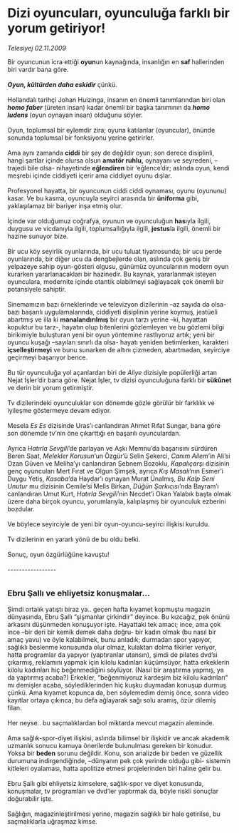 # Dizi oyuncuları, oyunculuğa farklı bir yorum getiriyor!

*Telesiyej 02.11.2009*

<div class="taraf_structure_2col_1zq">
<div class="margen_n">



 <p>Bir oyuncunun icra ettiği <b>oyun</b>un kaynağında, insanlığın en <b>saf </b>hallerinden biri vardır bana göre. <b><i><br/><br/>Oyun, kültürden daha eskidir</i></b> çünkü. <br/><br/>Hollandalı tarihçi Johan Huizinga, insanın en önemli tanımlarından biri olan <b><i>homo faber</i></b> (üreten insan) kadar önemli bir başka tanımının da <b><i>homo ludens </i></b>(oyun oynayan insan) olduğunu söyler. <br/><br/>Oyun, toplumsal bir eylemdir zira; oyuna katılanlar (oyuncular), önünde sonunda toplumsal bir fonksiyonu yerine getirirler. <br/><br/>Ama aynı zamanda <b>ciddi</b> bir şey de değildir oyun; son derece disiplinli, hangi şartlar içinde olursa olsun <b>amatör ruhlu,</b> oynayanı ve seyredeni, –trajedi bile olsa- nihayetinde <b>eğlendiren</b> bir ‘eğlence’dir; aslında oyun, kendi meşrebi içinde ciddiyeti içerir ama ciddiyet oyunu dışlar. <br/><br/>Profesyonel hayatta, bir oyuncunun ciddi ciddi oynaması, oyunu (oyununu) kasar. Ve bu kasma, oyuncuyla seyirci arasında bir <b>üniforma</b> gibi, yaklaşılamaz bir bariyer inşa etmiş olur. <br/><br/>İçinde var olduğumuz coğrafya, oyunun ve oyunculuğun <b>has</b>ıyla ilgili, duygusu ve vicdanıyla ilgili, toplumsallığıyla ilgili, <b>jestus</b>la ilgili, önemli bir hazine sunuyor bize. <br/><br/>Bir ucu köy seyirlik oyunlarında, bir ucu tuluat tiyatrosunda; bir ucu perde oyunlarında, bir diğer ucu da dengbejlerde olan, aslında çok geniş bir yelpazeye sahip oyun-gösteri olgusu, günümüz oyuncularının modern oyun kurarken yararlanacakları bir hazinedir. Bu kaynak, yararlanmak isteyen oyunculara, modernite içinde otantik olabilmeyi sağlayacak çok önemli bir potansiyele sahiptir. <br/><br/>Sinemamızın bazı örneklerinde ve televizyon dizilerinin –az sayıda da olsa- bazı başarılı uygulamalarında, ciddiyeti disiplinin yerine koymuş, jestüeli abartmış ve illa ki <b>manalandırılmış</b> bir oyun tarzı yerine –ki, hayattan kopuktur bu tarz-, hayatın olup bitenlerini gözlemleyen ve bu gözlemi bilgi birikimiyle buluşturan yeni bir oyun yöntemine rastlıyoruz artık; yeni bir oyuncu kuşağı –sayıları sınırlı da olsa- hayatı yeniden betimlerken, karakteri <b>içselleştirmeyi</b> ve bunu sunarken de altını çizmeden, abartmadan, seyirciye geçirmeyi başarıyor bence. <br/><br/>Bu tür oyunculuğa yol açanlardan biri de <i>Aliye</i> dizisiyle popülerliği artan Nejat İşler’dir bana göre. Nejat İşler, tv dizisi oyunculuğuna farklı bir<b> sükûnet</b> ve derin bir yorum getirmiştir. <br/><br/>Tv dizilerindeki oyunculuklar son dönemde gözle görülür bir farklılık ve iyileşme göstermeye devam ediyor. <br/><br/>Mesela <i>Es Es</i> dizisinde Uras’ı canlandıran Ahmet Rıfat Sungar, bana göre son dönemde tv’nin öne çıkarttığı en başarılı oyunculardan. <br/><br/>Ayrıca <i>Hatırla Sevgili</i>’de parlayan ve Aşkı Memnu’da başarısını sürdüren Beren Saat, <i>Melekler Korusun</i>’un Özgür’ü Selin Şekerci,<i> Canım Ailem</i>’in Ali’si Ozan Güven ve Meliha’yı canlandıran Şebnem Bozoklu, <i>Kapalıçarşı</i> dizisinin genç oyuncuları Mert Fırat ve Olgun Şimşek, ayrıca<i> Kış Masalı</i>’nın Esmer’i Duygu Yetiş, <i>Kasaba</i>’da Haydar’ı oynayan Murat Ünalmış, <i>Bu Kalp Seni Unutur</i> mu dizisinin Cemile’si Melis Birkan, <i>Düğün Şarkıcısı</i>’nda Bayram’ı canlandıran Umut Kurt, <i>Hatırla Sevgili</i>’nin Necdet’i Okan Yalabık başta olmak üzere daha birçok oyuncu, yorumlarıyla, kalıplaşmış bir oyunculuk ezberini bozdular. <br/><br/>Ve böylece seyirciyle de yeni bir oyun-oyuncu-seyirci ilişkisi kuruldu. <br/><br/>Tv dizilerinin en yararlı yönü de bu oldu belki. <br/><br/>Sonuç, oyun özgürlüğüne kavuştu! <br/><br/>----------------- <br/><br/><br/><font size="4"><strong>Ebru Şallı ve ehliyetsiz konuşmalar... <br/></strong></font><br/>Şimdi ortalık yatıştı biraz ya.. geçen hafta kıyamet kopmuştu magazin dünyasında, Ebru Şallı “şişmanlar çirkindir” deyince. Bu kızcağız, pek önünü arkasını düşünmeden konuşuyor işte. Hayattaki tek amacı; ince, ama çok ince –bir deri bir kemik demek daha doğru- bir kadın olmak (bu nasıl bir amaç yavu) ve öyle kalabilmek, bunu anladık; durmadan spor yapıyor, sağlıklı beslenme konusunda olur olmaz, kulaktan dolma fikirler veriyor, hatta programlar da yapıyor (yaptıranlar utansın), şimdi de pilates dvd’si çıkarmış, reklamını yapmak için kilolu kadınları küçümsüyor, hatta erkeklerin kilolu kadınları hiç beğenmediğini söylüyor. (Nasıl bir araştırma yapmış, ya da yaptırmış acaba?) Erkekler, “beğenmiyoruz kardeşim biz kilolu kadınları” mı demişler acaba, söylediklerinden hiç kuşku duymadan konuşup durmuş çünkü. Ama kıyamet kopunca da, ben söylemedim demiş önce, sonra video kayıtlar ortaya çıkınca, bu defa ağlayarak sağı solu aramış, özür dilemiş filan. <br/><br/>Her neyse.. bu saçmalıklardan bol miktarda mevcut magazin aleminde. <br/><br/>Ama sağlık-spor-diyet ilişkisi, aslında bilimsel bir ilişkidir ve ancak akademik uzmanlık sonucu kamuya önerilerde bulunulması gereken bir konudur. Yoksa bir <b>beden</b> sorunu değildir. Konu, son analizde bir beden ve güzellik durumuna indirgendiğinde, –dünyanın pek çok yerinde olduğu gibi- sistemin kitleleri oyalaması, hatta apolitize etmesi projelerinden biri haline gelir bu. <br/><br/>Ebru Şallı gibi ehliyetsiz kimselere, sağlık-spor ve diyet konusunda, konuşmalar, tv programları ve dvd’ler yaptırmak da, böyle riskli sonuçlar doğurabilir işte. <br/><br/>Sağlığın, magazinleştirilmesi yerine, magazin sağlıklı bir hale getirilse, bu saçmalıklarla uğraşmaz kimse.</p>
<br/>
<br/>
<br/>



<br/>


<div id="taraf_not">
</div>

</div>


</div>
